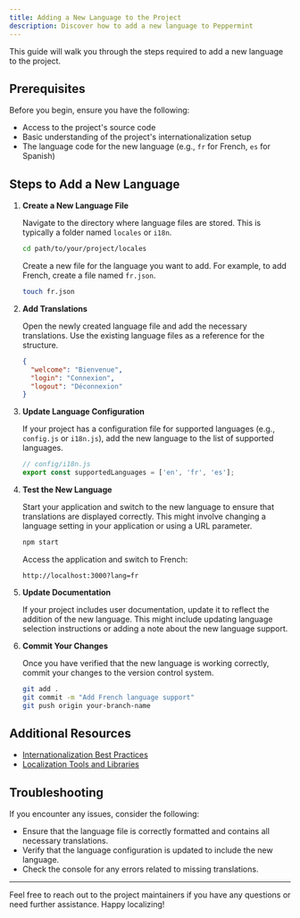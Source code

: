 ```yaml
---
title: Adding a New Language to the Project
description: Discover how to add a new language to Peppermint
---
```


This guide will walk you through the steps required to add a new language to the project.

## Prerequisites

Before you begin, ensure you have the following:

- Access to the project's source code
- Basic understanding of the project's internationalization setup
- The language code for the new language (e.g., `fr` for French, `es` for Spanish)

## Steps to Add a New Language

1. **Create a New Language File**

   Navigate to the directory where language files are stored. This is typically a folder named `locales` or `i18n`.

   ```bash
   cd path/to/your/project/locales
   ```

   Create a new file for the language you want to add. For example, to add French, create a file named `fr.json`.

   ```bash
   touch fr.json
   ```

2. **Add Translations**

   Open the newly created language file and add the necessary translations. Use the existing language files as a reference for the structure.

   ```json
   {
     "welcome": "Bienvenue",
     "login": "Connexion",
     "logout": "Déconnexion"
   }
   ```

3. **Update Language Configuration**

   If your project has a configuration file for supported languages (e.g., `config.js` or `i18n.js`), add the new language to the list of supported languages.

   ```javascript
   // config/i18n.js
   export const supportedLanguages = ['en', 'fr', 'es'];
   ```

4. **Test the New Language**

   Start your application and switch to the new language to ensure that translations are displayed correctly. This might involve changing a language setting in your application or using a URL parameter.

   ```bash
   npm start
   ```

   Access the application and switch to French:

   ```
   http://localhost:3000?lang=fr
   ```

5. **Update Documentation**

   If your project includes user documentation, update it to reflect the addition of the new language. This might include updating language selection instructions or adding a note about the new language support.

6. **Commit Your Changes**

   Once you have verified that the new language is working correctly, commit your changes to the version control system.

   ```bash
   git add .
   git commit -m "Add French language support"
   git push origin your-branch-name
   ```

## Additional Resources

- [Internationalization Best Practices](https://link-to-best-practices)
- [Localization Tools and Libraries](https://link-to-tools)

## Troubleshooting

If you encounter any issues, consider the following:

- Ensure that the language file is correctly formatted and contains all necessary translations.
- Verify that the language configuration is updated to include the new language.
- Check the console for any errors related to missing translations.

---

Feel free to reach out to the project maintainers if you have any questions or need further assistance. Happy localizing!

